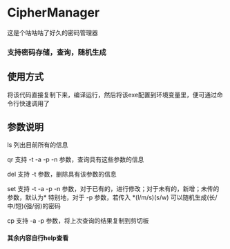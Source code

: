 # CipherManager
这是个咕咕咕了好久的密码管理器

### 支持密码存储，查询，随机生成

## 使用方式

将该代码直接复制下来，编译运行，然后将该exe配置到环境变量里，便可通过命令行快速调用了

## 参数说明

ls 列出目前所有的信息

qr 支持 -t -a -p -n 参数，查询具有这些参数的信息 

del 支持 -t 参数，删除具有该参数的信息

set 支持 -t -a -p -n 参数，对于已有的，进行修改；对于未有的，新增；未传的参数，默认为*
    特别地，对于 -p 参数，若传入 *(l/m/s)(s/w) 可以随机生成(长/中/短)(强/弱)的密码

cp  支持 -a -p 参数，将上次查询的结果复制到剪切板

#### 其余内容自行help查看

 
